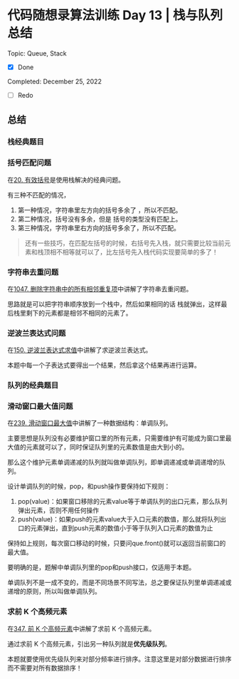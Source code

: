# 代码随想录算法训练 Day 13 | 栈与队列总结

Topic: Queue, Stack

- [x] Done

Completed: December 25, 2022

- [ ] Redo


## 总结

### ****栈经典题目****

### ****括号匹配问题****

在[20. 有效括号](https://www.notion.so/Day-11-f9fb703b23e942b9a751a8daa5677240)是使用栈解决的经典问题。

有三种不匹配的情况，

1. 第一种情况，字符串里左方向的括号多余了 ，所以不匹配。
2. 第二种情况，括号没有多余，但是 括号的类型没有匹配上。
3. 第三种情况，字符串里右方向的括号多余了，所以不匹配。

> 还有一些技巧，在匹配左括号的时候，右括号先入栈，就只需要比较当前元素和栈顶相不相等就可以了，比左括号先入栈代码实现要简单的多了！
> 

### ****字符串去重问题****

在[1047. 删除字符串中的所有相邻重复项](https://www.notion.so/Day-11-f9fb703b23e942b9a751a8daa5677240)中讲解了字符串去重问题。

思路就是可以把字符串顺序放到一个栈中，然后如果相同的话 栈就弹出，这样最后栈里剩下的元素都是相邻不相同的元素了。

### ****逆波兰表达式问题****

在[150. 逆波兰表达式求值](https://www.notion.so/Day-11-f9fb703b23e942b9a751a8daa5677240)中讲解了求逆波兰表达式。

本题中每一个子表达式要得出一个结果，然后拿这个结果再进行运算。

### **队列的经典题目**

### ****滑动窗口最大值问题****

在[239. 滑动窗口最大值](https://www.notion.so/Day-13-2a741b19ae104eafa6f49e8c10916ada)中讲解了一种数据结构：单调队列。

主要思想是队列没有必要维护窗口里的所有元素，只需要维护有可能成为窗口里最大值的元素就可以了，同时保证队列里的元素数值是由大到小的。

那么这个维护元素单调递减的队列就叫做单调队列，即单调递减或单调递增的队列。

设计单调队列的时候，pop，和push操作要保持如下规则：

1. pop(value)：如果窗口移除的元素value等于单调队列的出口元素，那么队列弹出元素，否则不用任何操作
2. push(value)：如果push的元素value大于入口元素的数值，那么就将队列出口的元素弹出，直到push元素的数值小于等于队列入口元素的数值为止

保持如上规则，每次窗口移动的时候，只要问que.front()就可以返回当前窗口的最大值。

要明确的是，题解中单调队列里的pop和push接口，仅适用于本题。

单调队列不是一成不变的，而是不同场景不同写法，总之要保证队列里单调递减或递增的原则，所以叫做单调队列。

### ****求前 K 个高频元素****

在[347. 前 K 个高频元素](https://www.notion.so/Day-13-2a741b19ae104eafa6f49e8c10916ada)中讲解了求前 K 个高频元素。

通过求前 K 个高频元素，引出另一种队列就是**优先级队列**。

本题就要使用优先级队列来对部分频率进行排序。注意这里是对部分数据进行排序而不需要对所有数据排序！
